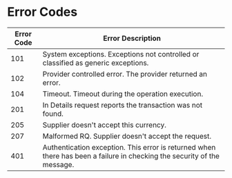 # Error Codes

|Error Code|Error Description|
| ----- | ----- |
|101|System exceptions. Exceptions not controlled or classified as generic exceptions.|
|102|Provider controlled error. The provider returned an error.|
|104|Timeout. Timeout during the operation execution.|
|201|In Details request reports the transaction was not found.|
|205|Supplier doesn't accept this currency.|
|207|Malformed RQ. Supplier doesn't accept the request.|
|401|Authentication exception. This error is returned when there has been a failure in checking the security of the message.|
